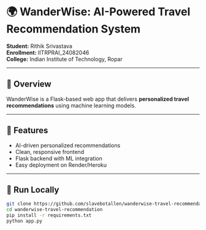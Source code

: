 # 🌍 WanderWise: AI-Powered Travel Recommendation System

**Student:** Rithik Srivastava  
**Enrollment:** IITRPRAI_24082046  
**College:** Indian Institute of Technology, Ropar  

---

## 📖 Overview
WanderWise is a Flask-based web app that delivers **personalized travel recommendations** using machine learning models.

---

## 🚀 Features
- AI-driven personalized recommendations  
- Clean, responsive frontend  
- Flask backend with ML integration  
- Easy deployment on Render/Heroku

---

## 🔧 Run Locally
```bash
git clone https://github.com/slavebotallen/wanderwise-travel-recommendation.git
cd wanderwise-travel-recommendation
pip install -r requirements.txt
python app.py
